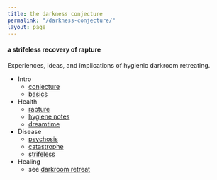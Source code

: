 ```yaml
---
title: the darkness conjecture
permalink: "/darkness-conjecture/"
layout: page
---
```


#### a strifeless recovery of rapture

Experiences, ideas, and implications of hygienic darkroom retreating. 

- Intro
    - [conjecture](./conjecture/)
    - [basics](./basics/)
- Health
    - [rapture](./rapture/)
    - [hygiene notes](./hygiene-notes/)
    - [dreamtime](./dreamtime/)
- Disease
    - [psychosis](./psychosis/)
    - [catastrophe](./catastrophe/)
    - [strifeless](./strifeless/)
- Healing
    - see [darkroom retreat](/)
<!--    - [project](./project/) -->

